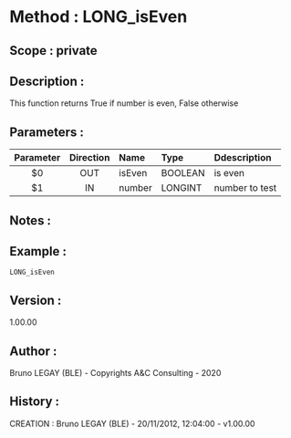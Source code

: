 ﻿# **Method :** LONG_isEven## **Scope :** private## **Description :** This function returns True if number is even, False otherwise## **Parameters :** | Parameter | Direction | Name | Type | Ddescription | |:----:|:----:|:----|:----|:----| | $0 | OUT | isEven | BOOLEAN | is even | | $1 | IN | number | LONGINT | number to test | ## **Notes :** ## **Example :** ```LONG_isEven```## **Version :** 1.00.00## **Author :** Bruno LEGAY (BLE) - Copyrights A&C Consulting - 2020## **History :**  CREATION : Bruno LEGAY (BLE) - 20/11/2012, 12:04:00 - v1.00.00